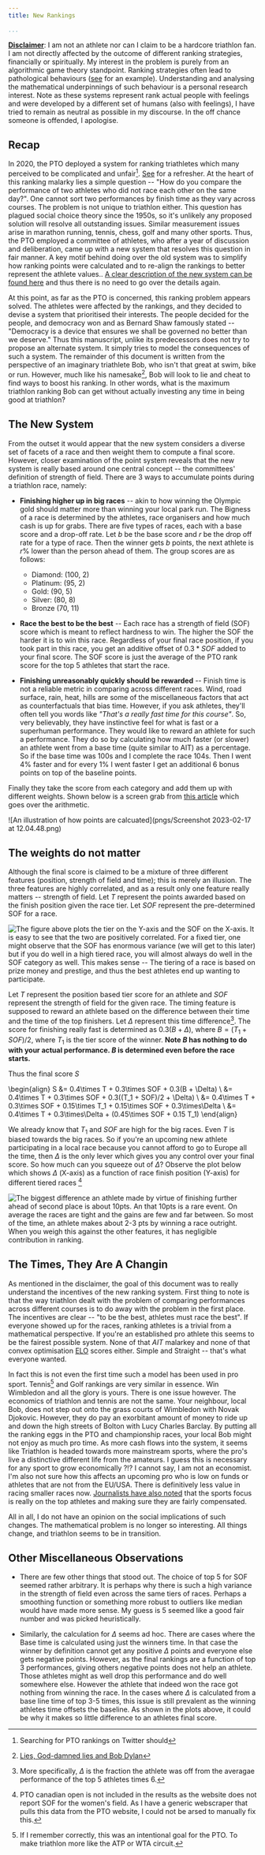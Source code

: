 ```yaml
---
title: New Rankings

...
```


<div class="container">
<div class="important"> 

**<u>Disclaimer</u>**: I am not an athlete nor can I claim to be a
hardcore triathlon fan. I am not directly affected by the outcome of
different ranking strategies, financially or spiritually. My interest
in the problem is purely from an algorithmic game theory
standpoint. Ranking strategies often lead to pathological behaviours
([see](https://youtu.be/TM_QFmQU_VA?t=494) for an
example). Understanding and analysing the mathematical underpinnings
of such behaviour is a personal research interest. Note as these
systems represent rank actual people with feelings and were developed
by a different set of humans (also with feelings), I have tried to
remain as neutral as possible in my discourse. In the off chance
someone is offended, I apologise.  </div>

## Recap 

In 2020, the PTO deployed a system for ranking triathletes which many
perceived to be complicated and
unfair[^1]. [See](https://abiswas3.github.io/sportsMaths/ProblemStatement/index.html)
for a refresher. At the heart of this ranking malarky lies a simple
question -- "How do you compare the performance of two athletes who
did not race each other on the same day?". One cannot sort two
performances by finish time as they vary across courses. The problem
is not unique to triathlon either. This question has plagued social
choice theory since the 1950s, so it's unlikely any proposed solution
will resolve all outstanding issues. Similar measurement issues arise
in marathon running, tennis, chess, golf and many other sports. Thus,
the PTO employed a committee of athletes, who after a year of
discussion and deliberation, came up with a new system that resolves
this question in fair manner. A key motif behind doing over the old
system was to simplify how ranking points were calculated and to
re-align the rankings to better represent the athlete values.. [A
clear description of the new system can be found
here](https://protriathletes.org/pto-world-ranking-system/) and thus
there is no need to go over the details again.


[^1]: Searching for PTO rankings on Twitter should 


At this point, as far as the PTO is concerned, this ranking problem
appears solved. The athletes were affected by the rankings, and they
decided to devise a system that prioritised their interests. The
people decided for the people, and democracy won and as Bernard Shaw
famously stated -- "Democracy is a device that ensures we shall be
governed no better than we deserve." Thus this manuscript, unlike its
predecessors does not try to propose an alternate system. It simply
tries to model the consequences of such a system. The remainder of
this document is written from the perspective of an imaginary
triathlete Bob, who isn't that great at swim, bike or run. However,
much like his namesake[^2], Bob will look to lie and cheat to find
ways to boost his ranking. In other words, what is the maximum
triathlon ranking Bob can get without actually investing any time in
being good at triathlon? 

<!-- The hope is that the search for Bob's strategies will highlight the -->
<!-- pathological tendencies of the new ranking system. It should not be -->
<!-- read as a critique of the current system. All ranking systems (even -->
<!-- provably optimal ones) lead to unavoidable social -->
<!-- situations. Typically a group of humans will look at the odds of that -->
<!-- situation arising and accept it as an unavoidable risk. Bob's attacks -->
<!-- might be shown to be improbable, and that should strengthen the trust -->
<!-- in the new system. -->

[^2]: [Lies, God-damned lies and Bob Dylan](https://www.thedailybeast.com/bob-dylan-why-we-can-never-know-him)

## The New System

From the outset it would appear that the new system considers a
diverse set of facets of a race and then weight them to compute a
final score. However, closer examination of the point system reveals
that the new system is really based around one central concept -- the
committees' definition of strength of field. There are 3 ways to
accumulate points during a triathlon race, namely:

+ **Finishing higher up in big races** -- akin to how winning the
  Olympic gold should matter more than winning your local park
  run. The Bigness of a race is determined by the athletes, race
  organisers and how much cash is up for grabs. There are five types
  of races, each with a base score and a drop-off rate. Let $b$ be the
  base score and $r$ be the drop off rate for a type of race. Then the
  winner gets $b$ points, the next athlete is $r\%$ lower than the
  person ahead of them. The group scores are as follows:
	+ Diamond: (100, 2)
	+ Platinum: (95, 2)
	+ Gold: (90, 5)
	+ Silver: (80, 8)
	+ Bronze (70, 11)


+ **Race the best to be the best** -- Each race has a strength of
  field (SOF) score which is meant to reflect hardness to win. The
  higher the SOF the harder it is to win this race. Regardless of your
  final race position, if you took part in this race, you get an
  additive offset of $0.3*SOF$ added to your final score. The SOF
  score is just the average of the PTO rank score for the top 5
  athletes that start the race.
  
+ **Finishing unreasonably quickly should be rewarded** -- Finish time
  is not a reliable metric in comparing across different races. Wind,
  road surface, rain, heat, hills are some of the miscellaneous
  factors that act as counterfactuals that bias time. However, if you
  ask athletes, they'll often tell you words like *"That's a really
  fast time for this course"*. So, very believably, they have
  instinctive feel for what is fast or a superhuman performance. They
  would like to reward an athlete for such a performance. They do so
  by calculating how much faster (or slower) an athlete went from a
  base time (quite similar to AIT) as a percentage. So if the base
  time was 100s and I complete the race 104s. Then I went 4% faster
  and for every 1% I went faster I get an additional 6 bonus points on
  top of the baseline points.

Finally they take the score from each category and add them up with
different weights. Shown below is a screen grab from [this
article](https://www.triathlete.com/culture/news/new-2023-pto-rankings-revealed-dissected/)
which goes over the arithmetic.

![An illustration of how points are calcuated](pngs/Screenshot 2023-02-17 at 12.04.48.png)

<!-- PS: There is a harmless arithmetic error in the [PTO Website -->
<!-- description](https://protriathletes.org/pto-world-ranking-system/) -->

<!-- ``` -->
<!-- An athlete’s final Race Time Score is calculated by starting with the Baseline Score and adding or deducting 6 points for every 1% that they’re faster or slower than the Baseline Time. An athlete’s Race Time Score cannot fall below 0 regardless of how far behind the Baseline Time they finish a race -->
<!-- ``` -->

<!-- And then they work out an example: -->

<!-- ![[pngs/Screenshot 2023-02-17 at 12.12.22.png]] -->

<!-- $Base = 3:58:17$ -->
<!-- First finisher $= 3:44:40$ -->

<!-- They are faster than baseline should be  $\frac{| Base - finish|}{Base}$ but instead $\frac{| Base - finish|}{finish}= 6.06\%$. The error is harmless as everything is linear, and it shouldn't matter that much :-)   -->

## The weights do not matter

Although the final score is claimed to be a mixture of three different features (position, strength of field and time); this is merely an illusion. The three features are highly correlated, and as a result only one feature really matters -- strength of field. Let $T$ represent the points awarded based on the finish position given the race tier. Let $SOF$ represent the pre-determined SOF for a race.


![The figure above plots the tier on the Y-axis and the SOF on the
X-axis. It is easy to see that the two are positively correlated. For
a fixed tier, one might observe that the SOF has enormous variance (we
will get to this later) but if you do well in a high tiered race, you
will almost always do well in the SOF category as well. This makes sense -- The tiering of a race is based on prize money and prestige, and thus the best athletes end up wanting to participate. ](pngs/plot1.png)


Let $T$ represent the position based tier score for an athlete and $SOF$ represent the strength of field for the given race. The timing feature is supposed to reward an athlete based on the difference
between their time and the time of the top finishers. Let $\Delta$
represent this time difference[^3]. The score for finishing really fast is determined as
$0.3(B + \Delta)$, where $B = (T_1 + SOF)/2$, where $T_1$ is the tier score of the winner. **Note $B$ has nothing to do with your actual performance. $B$ is determined even before the race starts.**

Thus the final score $S$

\begin{align}
S &= 0.4\times T + 0.3\times SOF + 0.3(B + \Delta) \\
&= 0.4\times T + 0.3\times SOF + 0.3((T_1 + SOF)/2 + \Delta) \\
&= 0.4\times T + 0.3\times SOF + 0.15\times T_1 + 0.15\times SOF + 0.3\times\Delta \\
&= 0.4\times T + 0.3\times\Delta + (0.45\times SOF + 0.15 T_1)
\end{align}

[^3]: More specifically, $\Delta$ is the fraction the athlete was off from the averagae performance of the top 5 athletes times 6.

We already know that $T_1$ and $SOF$ are high for the big races. Even $T$ is biased towards the big races. So if you're an upcoming new athlete participating in a local race because you cannot afford to go to Europe all the time, then $\Delta$ is the only lever which gives you any control over your final score. So how much can you squeeze out of $\Delta$? Observe the plot below which shows $\Delta$ (X-axis) as a function
of race finish position (Y-axis) for different tiered races [^6]

[^6]: PTO canadian open is not included in the results as the website does not report SOF for the women's field. As I have a generic webscraper that pulls this data from the PTO website, I could not be arsed to manually fix this.

![The biggest difference an athlete made by virtue of finishing further ahead of second place is about 10pts. An that 10pts is a rare event. On average the races are tight and the gains are few and far between. So most of the time, an athlete makes about 2-3 pts by winning a race outright. When you weigh this against the other features, it has negligible contribution in ranking.](pngs/plot2.png)

## The Times, They Are A Changin

As mentioned in the disclaimer, the goal of this document was to really understand the incentives of the new ranking system. First thing to note is that the way triathlon dealt with the problem of comparing performances across different courses is to do away with the problem in the first place. The incentives are clear -- "to be the best, athletes must race the best". If everyone showed up for the races, ranking athletes is a trivial from a mathematical perspective. If you're an established pro athlete this seems to be the fairest possible system. None of that $AIT$ malarkey and none of that convex optimisation [ELO](https://abiswas3.github.io/sportsMaths/PrimoRank/) scores either. Simple and Straight -- that's what everyone wanted.

In fact this is not even the first time such a model has been used in pro sport. Tennis[^5] and Golf rankings are very similar in essence. Win Wimbledon and all the glory is yours. There is one issue however. The economics of triathlon and tennis are not the same. Your neighbour, local Bob, does not step out onto the grass courts of Wimbledon with Novak Djokovic. However, they do pay an exorbitant amount of money to ride up and down the high streets of Bolton with Lucy Charles Barclay. By putting all the ranking eggs in the PTO and championship races, your local Bob might not enjoy as much pro time. As more cash flows into the system, it seems like Triathlon is headed towards more mainstream sports, where the pro's live a distinctive different life from the amateurs. I guess this is necessary for any sport to grow economically ?!? I cannot say, I am not an economist. I'm also not sure how this affects an upcoming pro who is low on funds or athletes that are not from the EU/USA. There is definitively less value in racing smaller races now. [Journalists have also noted](https://twitter.com/Timheming/status/1627706043579916288?s=20) that the sports focus is really on the top athletes and making sure they are fairly compensated.

All in all, I do not have an opinion on the social implications of such changes. The mathematical problem is no longer so interesting. All things change, and triathlon seems to be in transition.

[^5]: If I remember correctly, this was an intentional goal for the PTO. To make triathlon more like the ATP or WTA circuit.

## Other Miscellaneous Observations

+ There are few other things that stood out. The choice of top 5 for SOF seemed rather arbitrary. It is perhaps why there is such a high variance in the strength of field even across the same tiers of races. Perhaps a smoothing function or something more robust to outliers like median would have made more sense. My guess is 5 seemed like a good fair number and was picked heuristically.

+ Similarly, the calculation for $\Delta$ seems ad hoc. There are cases where the Base time is calculated using just the winners time. In that case the winner by definition cannot get any positive $\Delta$ points and everyone else gets negative points. However, as the final rankings are a function of top 3 performances, giving others negative points does not help an athlete. Those athletes might as well drop this performance and do well somewhere else. However the athlete that indeed won the race got nothing from winning the race. In the cases where $\Delta$ is calculated from a base line time of top 3-5 times, this issue is still prevalent as the winning athletes time offsets the baseline. As shown in the plots above, it could be why it makes so little difference to an athletes final score.



</div>
